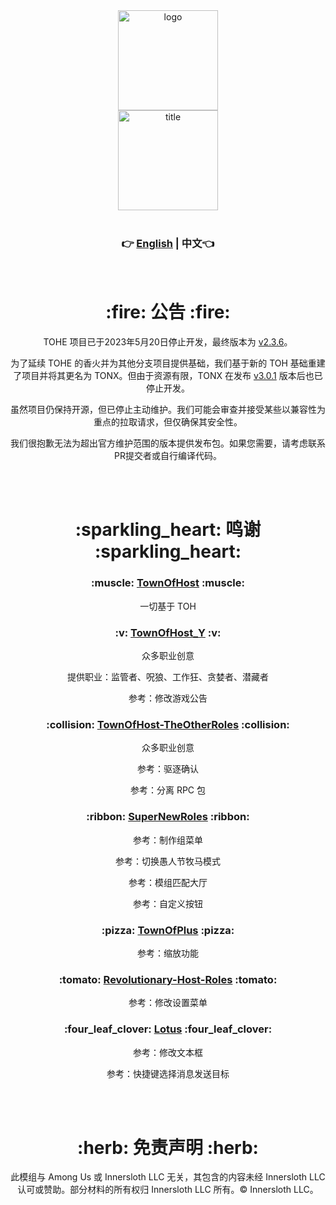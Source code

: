 <div align="center">
  <img width="160" src="Assets/LOGO.png" alt="logo"></br>
  <img width="160" src="Assets/Title.svg" alt="title"></br>

  </br>

  <h3>👉 <a href="README.md">English</a> | 中文👈</h3>
  
  </br>

  <h1>:fire: 公告 :fire:</h1>
  <p>TOHE 项目已于2023年5月20日停止开发，最终版本为 <a href="https://github.com/KARPED1EM/TownOfNext/releases/tag/v2.3.6">v2.3.6</a>。</p>
  <p>为了延续 TOHE 的香火并为其他分支项目提供基础，我们基于新的 TOH 基础重建了项目并将其更名为 TONX。但由于资源有限，TONX 在发布 <a href="https://github.com/KARPED1EM/TownOfNext/releases/tag/v3.0.1">v3.0.1</a> 版本后也已停止开发。</p>
  <p>虽然项目仍保持开源，但已停止主动维护。我们可能会审查并接受某些以兼容性为重点的拉取请求，但仅确保其安全性。</p>
  <p>我们很抱歉无法为超出官方维护范围的版本提供发布包。如果您需要，请考虑联系PR提交者或自行编译代码。</p>

  </br></br>

  <h1>:sparkling_heart: 鸣谢 :sparkling_heart:</h1>
  <h3>:muscle: <a href="https://github.com/tukasa0001/TownOfHost">TownOfHost</a> :muscle:</h3>
    <p>一切基于 TOH</p>
  <h3>:v: <a href="https://github.com/Yumenopai/TownOfHost_Y">TownOfHost_Y</a> :v:</h3>
    <p>众多职业创意</p>
    <p>提供职业：监管者、呪狼、工作狂、贪婪者、潜藏者</p>
    <p>参考：修改游戏公告</p>
  <h3>:collision: <a href="https://github.com/music-discussion/TownOfHost-TheOtherRoles">TownOfHost-TheOtherRoles</a> :collision:</h3>
    <p>众多职业创意</p>
    <p>参考：驱逐确认</p>
    <p>参考：分离 RPC 包</p>
  <h3>:ribbon: <a href="https://github.com/ykundesu/SuperNewRoles">SuperNewRoles</a> :ribbon:</h3>
    <p>参考：制作组菜单</p>
    <p>参考：切换愚人节牧马模式</p>
    <p>参考：模组匹配大厅</p>
    <p>参考：自定义按钮</p>
  <h3>:pizza: <a href="https://github.com/tugaru1975/TownOfPlus">TownOfPlus</a> :pizza:</h3>
    <p>参考：缩放功能</p>
  <h3>:tomato: <a href="https://github.com/sansaaaaai/Revolutionary-host-roles">Revolutionary-Host-Roles</a> :tomato:</h3>
    <p>参考：修改设置菜单</p>
  <h3>:four_leaf_clover: <a href="https://github.com/ImaMapleTree/Lotus">Lotus</a> :four_leaf_clover:</h3>
    <p>参考：修改文本框</p>
    <p>参考：快捷键选择消息发送目标</p>

  </br></br>

  <h1>:herb: 免责声明 :herb:</h1>
  <p>此模组与 Among Us 或 Innersloth LLC 无关，其包含的内容未经 Innersloth LLC 认可或赞助。部分材料的所有权归 Innersloth LLC 所有。© Innersloth LLC。</p>

</div>
